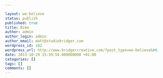 ```yaml
---

layout: we-believe
status: publish
published: true
title: Bike
author: admin
author_login: admin
author_email: matt@studiobridger.com
wordpress_id: 162
wordpress_url: http://www.bridgercreative.com/?post_type=we-believe&#038;p=162
date: 2013-10-29 15:59:54.000000000 +01:00
categories: []
tags: []
comments: []
---
```

